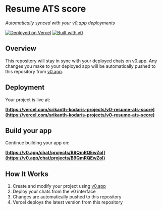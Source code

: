 # Resume ATS score

*Automatically synced with your [v0.app](https://v0.app) deployments*

[![Deployed on Vercel](https://img.shields.io/badge/Deployed%20on-Vercel-black?style=for-the-badge&logo=vercel)](https://vercel.com/srikanth-kodaris-projects/v0-resume-ats-score)
[![Built with v0](https://img.shields.io/badge/Built%20with-v0.app-black?style=for-the-badge)](https://v0.app/chat/projects/B9QmRQEwZol)

## Overview

This repository will stay in sync with your deployed chats on [v0.app](https://v0.app).
Any changes you make to your deployed app will be automatically pushed to this repository from [v0.app](https://v0.app).

## Deployment

Your project is live at:

**[https://vercel.com/srikanth-kodaris-projects/v0-resume-ats-score](https://vercel.com/srikanth-kodaris-projects/v0-resume-ats-score)**

## Build your app

Continue building your app on:

**[https://v0.app/chat/projects/B9QmRQEwZol](https://v0.app/chat/projects/B9QmRQEwZol)**

## How It Works

1. Create and modify your project using [v0.app](https://v0.app)
2. Deploy your chats from the v0 interface
3. Changes are automatically pushed to this repository
4. Vercel deploys the latest version from this repository